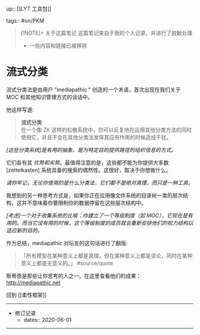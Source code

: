 up:: [[LYT 工具包]]

tags:: #on/PKM 

> [!NOTE]+ 关于这篇笔记
> 这篇笔记来自于我的个人记录，并进行了脱敏处理
> - 一些内容和链接已被移除

# 流式分类

流式分类法是由用户 "mediapathic " 创造的一个术语，首次出现在我们关于 MOC 和其他知识管理方式的谈话中。  

他这样写道:

> **流式分类**  
> 在一个像 ZK 这样的松散系统中，你可以反复地在运用其他分类方法的同时使用它，并且不会在其他分类法发挥其应有作用的时候造成干扰。

*[这些分类系统]是有用的抽象，是为特定目的提供路径的组织信息的方式。*  

它们各有其 _优势和劣势_。最值得注意的是，这些都不能为你提供大多数 [zettelkasten] 系统具备的搜索的偶然性。这很好，取决于你想做什么。

*请你牢记，无论你使用的是什么分类法，它们都不是绝对真理，而只是一种工具。*

我想到的另一种思考方式是，如果你正在应用像文件系统的目录树一类的层次结构，这并不意味着你要限制你的数据停留在这些层次结构中。  

*[考虑]一个对于收集系统的比喻：你建立了一个等级制度（如 MOC），它现在是有用的。而当它没有用的时候，这个等级制度的成员就会重新安排他们的权力结构以适应新的目的。*

作为总结，mediapathic 对坛友的这句话进行了翻版:

> 「所有模型在某种意义上都是真理，但在某种意义上都是谬论，同时在某种意义上都是无意义的。」 #source/quote

斯蒂恩是那些让你思考的人之一。在这里查看他们的成果： http://mediapathic.net

回到 [[柔性框架]]

---

- 修订记录
	- dates:: 2020-06-01

---

